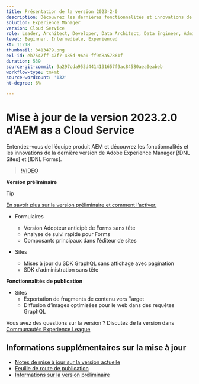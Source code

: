 ```yaml
---
title: Présentation de la version 2023-2-0
description: Découvrez les dernières fonctionnalités et innovations de la version 2023-2-0 pour Adobe Experience Manager [!DNL Forms] et [!DNL Sites].
solution: Experience Manager
version: Cloud Service
role: Leader, Architect, Developer, Data Architect, Data Engineer, Admin, User
level: Beginner, Intermediate, Experienced
kt: 11218
thumbnail: 3413479.png
exl-id: eb7547ff-47f7-485d-96a0-ff9d8a57861f
duration: 539
source-git-commit: 9a297cda953d4414131657f9ac84580aea0eabeb
workflow-type: tm+mt
source-wordcount: '132'
ht-degree: 6%

---
```


# Mise à jour de la version 2023.2.0 d’AEM as a Cloud Service

Entendez-vous de l’équipe produit AEM et découvrez les fonctionnalités et les innovations de la dernière version de Adobe Experience Manager [!DNL Sites] et [!DNL Forms].

>[!VIDEO](https://video.tv.adobe.com/v/3416885/?quality=12&learn=on)

**Version préliminaire**

>[!TIP]
>
>[En savoir plus sur la version préliminaire et comment l’activer.](https://experienceleague.adobe.com/docs/experience-manager-cloud-service/content/release-notes/prerelease.html)

* Formulaires
   * Version Adopteur anticipé de Forms sans tête
   * Analyse de suivi rapide pour Forms
   * Composants principaux dans l’éditeur de sites

* Sites
   * Mises à jour du SDK GraphQL sans affichage avec pagination
   * SDK d’administration sans tête

**Fonctionnalités de publication**

* Sites
   * Exportation de fragments de contenu vers Target
   * Diffusion d’images optimisées pour le web dans des requêtes GraphQL

Vous avez des questions sur la version ?  Discutez de la version dans [Communautés Experience League](https://adobe.ly/3KCfab0)

## Informations supplémentaires sur la mise à jour

* [Notes de mise à jour sur la version actuelle](https://experienceleague.adobe.com/docs/experience-manager-cloud-service/content/release-notes/home.html?lang=fr)
* [Feuille de route de publication](https://experienceleague.adobe.com/docs/experience-manager-release-information/aem-release-updates/update-releases-roadmap.html?lang=fr)
* [Informations sur la version préliminaire](https://experienceleague.adobe.com/docs/experience-manager-cloud-service/content/release-notes/prerelease.html)
